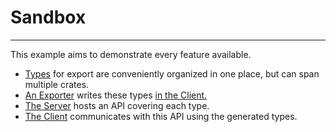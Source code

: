 # Sandbox

---

This example aims to demonstrate every feature available.

- [Types](src/lib.rs) for export are conveniently organized in one place, but can span multiple crates.
- [An Exporter](src/main.rs) writes these types [in the Client.](test-client/src/api)
- [The Server](test-server/src/main.rs) hosts an API covering each type.
- [The Client](test-client/src/index.ts) communicates with this API using the generated types.